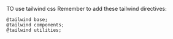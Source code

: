 TO use tailwind css
 Remember to add these tailwind directives:

    @tailwind base;
    @tailwind components;
    @tailwind utilities;
